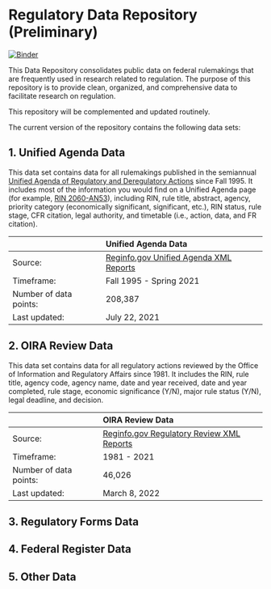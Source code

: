 # Regulatory Data Repository (Preliminary)

[![Binder](https://mybinder.org/badge_logo.svg)](https://mybinder.org/v2/gh/zhoudanxie/regulatory_data_repository/HEAD)

This Data Repository consolidates public data on federal rulemakings that are frequently used in research related to regulation. The purpose of this repository is to provide clean, organized, and comprehensive data to facilitate research on regulation.

This repository will be complemented and updated routinely.

The current version of the repository contains the following data sets:


## 1. Unified Agenda Data

This data set contains data for all rulemakings published in the semiannual [Unified Agenda of Regulatory and Deregulatory Actions](https://www.reginfo.gov/public/do/eAgendaMain) since Fall 1995. It includes most of the information you would find on a Unified Agenda page (for example, [RIN 2060-AN53](https://www.reginfo.gov/public/do/eAgendaViewRule?pubId=200604&RIN=2060-AN53)), including RIN, rule title, abstract, agency, priority category (economically significant, significant, etc.), RIN status, rule stage, CFR citation, legal authority, and timetable (i.e., action, data, and FR citation). 

|            |  Unified Agenda Data                                                           | 
| :-------- | :------------------------------------------------------------------------------ |
| Source:    | [Reginfo.gov Unified Agenda XML Reports](https://www.reginfo.gov/public/do/eAgendaXmlReport)   |
| Timeframe: | Fall 1995 - Spring 2021                                                          |
| Number of data points: | 208,387                                                            |
| Last updated:	|	July 22, 2021	|


## 2. OIRA Review Data

This data set contains data for all regulatory actions reviewed by the Office of Information and Regulatory Affairs since 1981. It includes the RIN, rule title, agency code, agency name, date and year received, date and year completed, rule stage, economic significance (Y/N), major rule status (Y/N), legal deadline, and decision.

|            |  OIRA Review Data        | 
| :--------  | :----------------------- |
| Source:    | [Reginfo.gov Regulatory Review XML Reports](https://www.reginfo.gov/public/do/XMLReportList) |
| Timeframe: | 1981 - 2021              |
| Number of data points: | 46,026       |                                                      
| Last updated:	|	March 8, 2022	|


## 3. Regulatory Forms Data


## 4. Federal Register Data


## 5. Other Data




 

